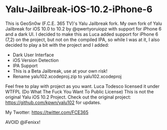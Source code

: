 # Yalu-Jailbreak-iOS-10.2-iPhone-6
This is GeoSn0w (F.C.E. 365 TV)'s Yalu Jailbreak fork.
My own fork of Yalu Jailbreak for iOS 10.0 to 10.2 by @qwertyoruiopz with support for iPhone 6 and a dark UI.
I decided to make this as Luca added support for iPhone 6 (7,2) on the project, but not on the compiled IPA, so while I was at it, I also decided to play a bit with the project and I added:

* Dark User Interface
* iOS Version Detection
* IPA Support
* This is a Beta Jailbreak, use at your own risk!
* Rename yalu102.xcodeproj.zip to yalu102.xcodeproj

Feel free to play with project as you want. Luca Todesco licensed it under WTFPL (Do What The Fuck You Want To Public License)
This is not the original Yalu iOS 10.2 Project.
Check out the original project: https://github.com/kpwn/yalu102 for updates.

My Twotter: https://twitter.com/FCE365

AVOID @iFenixx!

